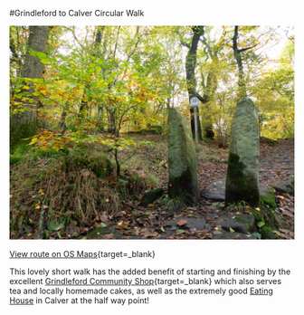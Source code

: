 #Grindleford to Calver Circular Walk

![Squeeze stile on path to Froggatt Wood](images/2024%2004%2025/Grindleford%20to%20Froggatt%201.jpg)

[View route on OS Maps](https://explore.osmaps.com/route/20815789/grindleford-to-froggatt-?lat=53.290716&lon=-1.638949&zoom=14.4076&style=Leisure&type=2d){target=_blank}

This lovely short walk has the added benefit of starting and finishing by the excellent [Grindleford Community Shop](https://grindlefordshop.co.uk){target=_blank} which also serves tea and locally homemade cakes, as well as the extremely good [Eating House](https://www.theeatinghousecalver.co.uk) in Calver at the half way point! 